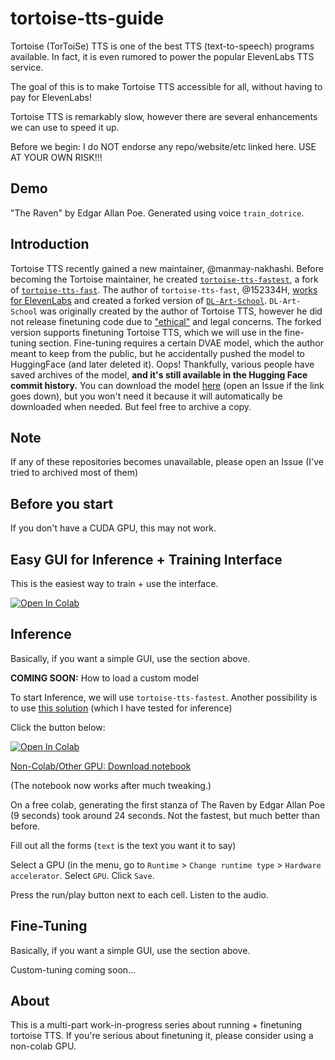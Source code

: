 # tortoise-tts-guide

Tortoise (TorToiSe) TTS is one of the best TTS (text-to-speech) programs available. In fact, it is even rumored to power the popular ElevenLabs TTS service.

The goal of this is to make Tortoise TTS accessible for all, without having to pay for ElevenLabs!

Tortoise TTS is remarkably slow, however there are several enhancements we can use to speed it up.

Before we begin: I do NOT endorse any repo/website/etc linked here. USE AT YOUR OWN RISK!!!

## Demo

"The Raven" by Edgar Allan Poe. Generated using voice `train_dotrice`.



## Introduction

Tortoise TTS recently gained a new maintainer, @manmay-nakhashi. Before becoming the Tortoise maintainer, he created [`tortoise-tts-fastest`](https://github.com/manmay-nakhashi/tortoise-tts-fastest), a fork of [`tortoise-tts-fast`](https://github.com/152334H/tortoise-tts-fast). The author of `tortoise-tts-fast`, @152334H, [works for ElevenLabs](https://github.com/152334H) and created a forked version of [`DL-Art-School`](https://github.com/152334H/DL-Art-School). `DL-Art-School` was originally created by the author of Tortoise TTS, however he did not release finetuning code due to ["ethical"](https://github.com/neonbjb/tortoise-tts/discussions/292#discussioncomment-4876055) and legal concerns. The forked version supports finetuning Tortoise TTS, which we will use in the fine-tuning section. Fine-tuning requires a certain DVAE model, which the author meant to keep from the public, but he accidentally pushed the model to HuggingFace (and later deleted it). Oops! Thankfully, various people have saved archives of the model, **and it's still available in the Hugging Face commit history.** You can download the model [here](https://huggingface.co/jbetker/tortoise-tts-v2/resolve/3704aea61678e7e468a06d8eea121dba368a798e/.models/dvae.pth) (open an Issue if the link goes down), but you won't need it because it will automatically be downloaded when needed. But feel free to archive a copy.

## Note

If any of these repositories becomes unavailable, please open an Issue (I've tried to archived most of them)

## Before you start

If you don't have a CUDA GPU, this may not work.

## Easy GUI for Inference + Training Interface

This is the easiest way to train + use the interface.

<a target="_blank" href="https://colab.research.google.com/github/fakerybakery/tortoise-tts-guide/blob/main/mrq_colab.ipynb">
  <img src="https://colab.research.google.com/assets/colab-badge.svg" alt="Open In Colab"/>
</a>

## Inference

Basically, if you want a simple GUI, use the section above.

**COMING SOON:** How to load a custom model

To start Inference, we will use `tortoise-tts-fastest`. Another possibility is to use [this solution](https://git.ecker.tech/mrq/ai-voice-cloning/) (which I have tested for inference)

Click the button below:

<a target="_blank" href="https://colab.research.google.com/github/fakerybakery/tortoise-tts-guide/blob/main/tortoise_tts_fast.ipynb">
  <img src="https://colab.research.google.com/assets/colab-badge.svg" alt="Open In Colab"/>
</a>

[Non-Colab/Other GPU: Download notebook](https://raw.githubusercontent.com/fakerybakery/tortoise-tts-guide/main/tortoise_tts_fast.ipynb)

(The notebook now works after much tweaking.)

On a free colab, generating the first stanza of The Raven by Edgar Allan Poe (9 seconds) took around 24 seconds. Not the fastest, but much better than before.

Fill out all the forms (`text` is the text you want it to say)

Select a GPU (in the menu, go to `Runtime` > `Change runtime type` > `Hardware accelerator`. Select `GPU`. Click `Save`.

Press the run/play button next to each cell. Listen to the audio.

## Fine-Tuning

Basically, if you want a simple GUI, use the section above.

Custom-tuning coming soon...

## About

This is a multi-part work-in-progress series about running + finetuning tortoise TTS. If you're serious about finetuning it, please consider using a non-colab GPU.
